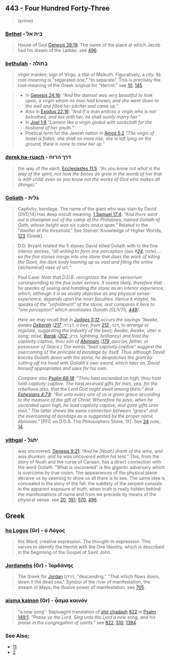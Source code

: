 ## 443 - Four Hundred Forty-Three
> (prime)

### [Bethel](/keys/BITh.AL) - בית אל
> House of God [Genesis 28:19](http://biblehub.com/genesis/28-19.htm). The name of the place at which Jacob had his dream of the Ladder. see [496](496).

### [bethulah](/keys/BThVLH) - בתולה
> virgin maiden; sign of Virgo. a title of Malkuth. Figuratively, a city. Its root-meaning is "separated one," "to separate". This is precisely the root-meaning of the Greek original for "Hermit." see [10](10), [145](145).

> - In [Genesis 24:16](http://biblehub.com/genesis/24-16.htm): *"And the damsel was very beautiful to look upon, a virgin whom no man had known; and she went down to the well and filled her pitcher and came up."*
> - Also in [Exodus 22:16](http://biblehub.com/exodus/22-16.htm): *"And if a man entices a virgin who is not betrothed, and lies with her, he shall surely marry her."*
> - In [Joel 1:8](http://biblehub.com/joel/1-8.htm) *"Lament like a virgin girded with sackcloth for the husband of her youth."*
> - Poetical term for the Jewish nation in [Amos 5:2](http://biblehub.com/amos/5-2.htm) *"The virgin of Israel is fallen, she shall no more rise, she is left lying on the ground, there is none to raise her up."*

### [derek ha-ruach](/keys/DRK.HRVCh) - דרך הרוח
> the way of the spirit. [Ecclesiastes 11:5](http://biblehub.com/ecclesiastes/11-5.htm): *"As you know not what is the way of the spirit, nor how the bones do grow in the womb of her that is with child: even so you know not the works of God who makes all (things)."*

### [Goliath](/keys/GLITh) - גלית
> Captivity, bondage. The name of the giant who was slain by David [DVD,14] Has deep occult meaning. [1 Samuel 17:4](http://biblehub.com/1_samuel/17-4.htm): *"And there went out a champion out of the camp of the Philistines, named Goliath of Gath, whose height was six cubits and a span."* Related to the "dweller of the threshold." See Steiner: Knowledge of Higher Worlds, [123](123) (Greek).

> D.D. Bryant related the 5 stones David killed Goliath with to the five interior senses, *"all uniting to form one perception (see #[24](24), note).... so the five stones merge into one stone that does the work of killing the Giant, the dark body looming up so vast and filling the entire [alchemical] vase of art."*

> Paul Case: *Note that D.D.B. recognizes the inner sensorium corresponding to the five outer senses. It seems likely, therefore that he speaks of seeing and handling the stone as an interior experience, which, although it is as vividly objective as any physical sense-experience, depends upon the inner faculties. Hence it maybe, he speaks of the "unfoldment" of the stone, and compares it here to "one perception" which annihilates Goliath (GLIVTh, [449](449)).*

> *Here we may recall that in [Judges 5:12](http://biblehub.com/judges/5-12.htm) occurs the sayings "Awake, awake [Deborah](/keys/DBRH) (דברה, [217](217), a bee, from דבר, [212](212), to arrange or regulate, suggesting the industry of the bee); Awake, Awake, utter a song; arise, [Barak](/keys/BRQ) (ברק, [302](302), lightning, brilliancy) and lead thy captivity captive, thou son of [Abinoam](/keys/ABINVOM) (אבינועם, [179](179), father, or possessor of Grace.) The words "lead captivity captive" suggest the overcoming of the principle of bondage by itself. Thus although David knocks Goliath down with the stone, he despatches the giant by cutting off his head with Goliath's own sword, which later on, David himself appropriates and uses for his own.*

> *Compare also [Psalm 68:18](http://biblehub.com/psalms/68-18.htm): "Thou hast ascended on high, thou hast held captivity captive. The hast received gifts for men, yea, for the rebellious also, that the Lord God might dwell among them." And [Ephesians 4:7,8](http://biblehub.com/ephesians/4-7.htm): "But unto every one of us is given grace according to the measure of the gift of Christ. Wherefore he says, when he ascended upon high, he lead captivity captive, and gave gifts unto men." The latter shows the same connection between "grace" and the overcoming of bondage as is suggested by the proper name Abinoam."* [PFC on D.D.B. The Philosophers Stone, IX]. See [24](24) note, [14](14).

### [yithgal](/keys/IThGL) - יתגל
> was uncovered. [Genesis 9:21](http://biblehub.com/genesis/9-21.htm): *"And he [Noah] drank of the wine, and was drunken; and he was uncovered within his tent."* This, from the story of Noah and the curse of Canaan, has a direct connection with the word Goliath. "What is uncovered" is the gigantic adversary which is overcome by true vision. The appearances of the physical plane deceive us by seeming to show us all there is to see. The same idea is concealed in the story of the fall. the subtlety of the serpent consists in the apparent exposure of truth, when truth is really hidden behind the manifestations of name and from we precede by means of the physical sense. see [20](20), [351](351), [570](570), [496](496).

## Greek

### [ho Logos](/greek?word=o.logos) (Gr) - ὁ Λόγος
> the Word; creative expression. The thought-in-expression. This serves to identify the Hermit with the One Identity, which is described in the beginning of the Gospel of Saint John.

### [Jordanehs](/greek?word=iordanhs) (Gr) - Ἰορδάνης
> The Greek for [Jordan](/keys/IRDN) (ירדן), "descending." "That which flows down, down it the dead sea." Symbol of the river of manifestation, the stream of Maya, the illusive power of manifestation. see [705](705).

### [aisma kainon](/greek?word=asma.kainon) (Gr) - ᾆσμα καινόν
> "a new song". Septuagint translation of [shir chadash](/keys/ShIR.ChDSh) [822](822) in [Psalm 149:1](http://biblehub.com/psalms/149-1.htm): *"Praise ye the Lord. Sing unto the Lord a new song, and his praise in the congregation of saints."* see [822](822), [510](510), [1394](1394).

### See Also;

- [11](11)
- [2](2)
